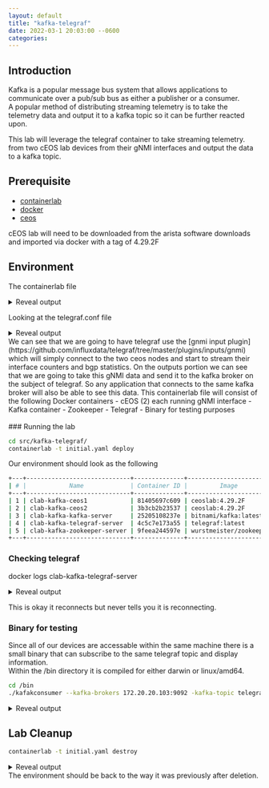 ```yaml
---
layout: default
title: "kafka-telegraf"
date: 2022-03-1 20:03:00 --0600
categories:
---
```


## Introduction

Kafka is a popular message bus system that allows applications to communicate over a pub/sub bus
as either a publisher or a consumer.  
A popular method of distributing streaming telemetry is to take the telemetry data and output it
to a kafka topic so it can be further reacted upon.

This lab will leverage the telegraf container to take streaming telemetry.  
from two cEOS lab devices from their gNMI interfaces and output the data to a kafka topic.

## Prerequisite

- [containerlab](https://containerlab.dev/)
- [docker](https://www.docker.com/)
- [ceos](https://containerlab.dev/manual/kinds/ceos/)

cEOS lab will need to be downloaded from the arista software downloads
and imported via docker with a tag of 4.29.2F

## Environment

The containerlab file
<details><summary>Reveal output</summary>
<p>

```yaml
--8<-- "src/kafka-telegraf/initial.yaml"
```

</p>
</details>

Looking at the telegraf.conf file

<details><summary>Reveal output</summary>
<p>

```bash
--8<-- "src/kafka-telegraf/telegraf.conf"
```

</p>
</details>
We can see that we are going to have telegraf use the
[gnmi input plugin](https://github.com/influxdata/telegraf/tree/master/plugins/inputs/gnmi)
which will simply connect to the two ceos nodes and start to stream their interface counters and bgp statistics.  
On the outputs portion we can see that we are going to take this gNMI data and send it to the
kafka broker on the subject of telegraf.
So any application that connects to the same kafka broker will also be able to see this data.
This containerlab file will consist of the following Docker containers
- cEOS (2) each running gNMI interface
- Kafka container
- Zookeeper
- Telegraf
- Binary for testing purposes
<br>
</br>
### Running the lab

```bash
cd src/kafka-telegraf/
containerlab -t initial.yaml deploy
```

Our environment should look as the following

```bash
+---+-----------------------------+--------------+------------------------+-------+---------+------------------+----------------------+
| # |            Name             | Container ID |         Image          | Kind  |  State  |   IPv4 Address   |     IPv6 Address     |
+---+-----------------------------+--------------+------------------------+-------+---------+------------------+----------------------+
| 1 | clab-kafka-ceos1            | 81405697c609 | ceoslab:4.29.2F        | ceos  | running | 172.20.20.101/24 | 2001:172:20:20::6/64 |
| 2 | clab-kafka-ceos2            | 3b3cb2b23537 | ceoslab:4.29.2F        | ceos  | running | 172.20.20.102/24 | 2001:172:20:20::5/64 |
| 3 | clab-kafka-kafka-server     | 25205108237e | bitnami/kafka:latest   | linux | running | 172.20.20.103/24 | 2001:172:20:20::3/64 |
| 4 | clab-kafka-telegraf-server  | 4c5c7e173a55 | telegraf:latest        | linux | running | 172.20.20.105/24 | 2001:172:20:20::4/64 |
| 5 | clab-kafka-zookeeper-server | 9feea244597e | wurstmeister/zookeeper | linux | running | 172.20.20.104/24 | 2001:172:20:20::7/64 |
+---+-----------------------------+--------------+------------------------+-------+---------+------------------+----------------------+
```

### Checking telegraf

docker logs clab-kafka-telegraf-server
<details><summary>Reveal output</summary>
<p>
```bash
2023-02-01T17:16:24Z I! Using config file: /etc/telegraf/telegraf.conf
2023-02-01T17:16:24Z I! Starting Telegraf 1.25.0
2023-02-01T17:16:24Z I! Available plugins: 228 inputs, 9 aggregators, 26 processors, 21 parsers, 57 outputs, 2 secret-stores
2023-02-01T17:16:24Z I! Loaded inputs: gnmi
2023-02-01T17:16:24Z I! Loaded aggregators:
2023-02-01T17:16:24Z I! Loaded processors:
2023-02-01T17:16:24Z I! Loaded secretstores:
2023-02-01T17:16:24Z I! Loaded outputs: kafka
2023-02-01T17:16:24Z I! Tags enabled: host=telegraf-server
2023-02-01T17:16:24Z I! [agent] Config: Interval:10s, Quiet:false, Hostname:"telegraf-server", Flush Interval:10s
2023-02-01T17:16:29Z E! [inputs.gnmi] Error in plugin: failed to setup subscription: rpc error: code = Unavailable desc
2023-02-01T17:16:29Z E! [inputs.gnmi] Error in plugin: failed to setup subscription: rpc error: code = Unavailable desc
```

</p>
</details>

This is okay it reconnects but never tells you it is reconnecting.

### Binary for testing

Since all of our devices are accessable within the same machine there is a small binary that can subscribe to the
same telegraf topic and display information.  
Within the /bin directory it is compiled for either darwin or linux/amd64.

```bash
cd /bin
./kafakconsumer --kafka-brokers 172.20.20.103:9092 -kafka-topic telegraf
```

<details><summary>Reveal output</summary>
<p>

```bash
ifcounters,host=telegraf-server,name=Management0,path=openconfig:/interfaces/interface/state/counters,source=clab-kafka-ceos1 
in_broadcast_pkts=0i,in_discards=0i,in_errors=0i,in_fcs_errors=0i,
in_multicast_pkts=0i,out_broadcast_pkts=0i,out_discards=0i,out_errors=0i,out_multicast_pkts=0i 1675272643699038728

ifcounters,host=telegraf-server,name=Management0,path=openconfig:/interfaces/interface/state/counters,source=clab-kafka-ceos1 
in_octets=6886i,in_pkts=65i,in_unicast_pkts=65i,out_octets=2273i,out_pkts=25i,out_unicast_pkts=25i 1675272646690338017

openconfig_bgp,/network-instances/network-instance/protocols/protocol/name=BGP,host=telegraf-server,identifier=BGP,
name=default,source=clab-kafka-ceos2 global/state/router_id="2.2.2.2" 1675271796987568362

openconfig_bgp,/network-instances/network-instance/protocols/protocol/name=BGP,afi_safi_name=IPV4_UNICAST,host=telegraf-server,
identifier=BGP,name=default,neighbor_address=10.0.0.1,source=clab-kafka-ceos2 
neighbors/neighbor/afi_safis/afi_safi/afi_safi_name="openconfig-bgp-types:IPV4_UNICAST" 1675271796630909428

openconfig_bgp,/network-instances/network-instance/protocols/protocol/name=BGP,afi_safi_name=IPV4_UNICAST,host=telegraf-server,
identifier=BGP,name=default,neighbor_address=10.0.0.1,source=clab-kafka-ceos2 
neighbors/neighbor/afi_safis/afi_safi/config/afi_safi_name="openconfig-bgp-types:IPV4_UNICAST" 1675271796630909428
```

</p>
</details>

## Lab Cleanup

```bash
containerlab -t initial.yaml destroy
```

<details><summary>Reveal output</summary>
<p>

```bash
INFO[0000] Parsing & checking topology file: initial.yaml 
INFO[0000] Destroying lab: kafka                        
INFO[0000] Removed container: clab-kafka-telegraf-server 
INFO[0000] Removed container: clab-kafka-zookeeper-server 
INFO[0001] Removed container: clab-kafka-kafka-server   
INFO[0001] Removed container: clab-kafka-ceos2          
INFO[0001] Removed container: clab-kafka-ceos1          
INFO[0001] Removing containerlab host entries from /etc/hosts file 
```

</p>
</details>
The environment should be back to the way it was previously after deletion.
